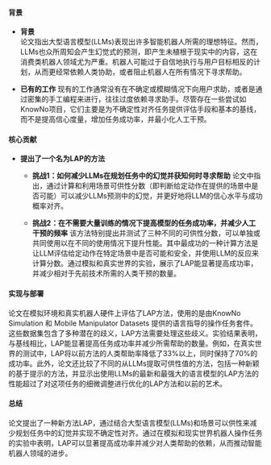 #### 背景
- **背景**       
    论文指出大型语言模型(LLMs)表现出许多智能机器人所需的理想特征。然而，LLMs也众所周知会产生幻觉式的预测，即产生未植根于现实中的内容，这在消费类机器人领域尤为严重。机器人可能过于自信地执行与用户目标相反的计划，从而更经常依赖人类协助，或者阻止机器人在所有情况下寻求帮助。

- **已有的工作**
    现有的工作通常没有在不确定或模糊情况下向用户求助，或者是通过密集的手工编程来进行，往往过度依赖寻求助手。尽管存在一些尝试如KnowNo项目，它们主要是为不确定性对齐任务提供评估手段和基本的基线，而不是提高信心度量，增加任务成功率，并最小化人工干预。

#### 核心贡献
- **提出了一个名为LAP的方法**
    - **挑战1：如何减少LLMs在规划任务中的幻觉并获知何时寻求帮助**
        论文中指出，通过计算和利用场景可供性分数（即判断给定动作在提供的场景中是否可能）可以减少LLMs预测中的幻觉，并更好地将LLM的信心水平与成功概率对齐。
        
    - **挑战2：在不需要大量训练的情况下提高模型的任务成功率，并减少人工干预的频率**
        该方法特别提出并测试了三种不同的可供性分数，可以单独或共同使用以在不同的使用情况下提升性能。其中最成功的一种计算方法是让LLM评估给定动作在特定场景中是否可能和安全，并使用LLM的反应来计算分数。通过模拟和真实世界的实验，展示了LAP能显著提高成功率，并减少相对于先前技术所需的人类干预的数量。

#### 实现与部署
论文在模拟环境和真实机器人硬件上评估了LAP方法，使用的是由KnowNo Simulation 和 Mobile Manipulator Datasets 提供的语言指导的操作任务套件。这些数据集包含了多种潜在的歧义，LAP方法需要处理这些歧义。实验结果表明，与基线相比，LAP能显著提高任务成功率并减少所需帮助的数量。例如，在真实世界的测试中，LAP将以前方法的人类帮助率降低了33%以上，同时保持了70%的成功率。此外，论文还比较了不同的从LLMs提取可供性值的方法，包括一种新颖的基于提示的方法，并显示出使用LLMs的最新和最强大的语言模型的LAP方法的性能超过了对这项任务的细微调整进行优化的LAP方法和以前的艺术。

#### 总结
论文提出了一种新方法LAP，通过结合大型语言模型(LLMs)和场景可以供性来减少规划任务中的幻觉并实现不确定性对齐。通过在模拟和现实世界机器人操作任务的实验中表明，LAP可以显著提高成功率并减少对人类帮助的依赖，从而推动智能机器人领域的进步。